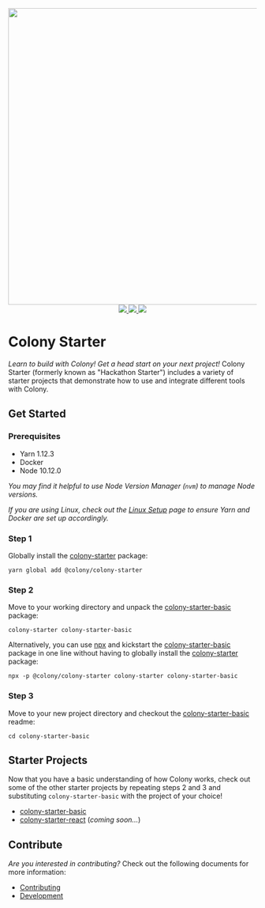 <div align="center">
  <img src="/docs/img/colonyStarter_color.svg" width="600" />
</div>
<div align="center">
  <a href="https://circleci.com/gh/JoinColony/colonyStarter">
    <img src="https://circleci.com/gh/JoinColony/colonyStarter.svg?style=shield" />
  </a>
  <a href="https://gitter.im/JoinColony/colonyStarter">
    <img src="https://img.shields.io/gitter/room/TechnologyAdvice/Stardust.svg" />
  </a>
  <a href="https://build.colony.io/">
    <img src="https://img.shields.io/discourse/https/build.colony.io/status.svg" />
  </a>
</div>

# Colony Starter

_Learn to build with Colony! Get a head start on your next project!_ Colony Starter (formerly known as "Hackathon Starter") includes a variety of starter projects that demonstrate how to use and integrate different tools with Colony.

## Get Started

### Prerequisites

- Yarn 1.12.3
- Docker
- Node 10.12.0

_You may find it helpful to use Node Version Manager (`nvm`) to manage Node versions._

_If you are using Linux, check out the [Linux Setup](/.github/LINUX_SETUP.md) page to ensure Yarn and Docker are set up accordingly._

### Step 1

Globally install the [colony-starter](/packages/colony-starter) package:

```
yarn global add @colony/colony-starter
```

### Step 2

Move to your working directory and unpack the [colony-starter-basic](/packages/colony-starter-basic) package:

```
colony-starter colony-starter-basic
```

Alternatively, you can use [npx](https://www.npmjs.com/package/npx) and kickstart the [colony-starter-basic](/packages/colony-starter-basic) package in one line without having to globally install the [colony-starter](/packages/colony-starter) package:

```
npx -p @colony/colony-starter colony-starter colony-starter-basic
```

### Step 3

Move to your new project directory and checkout the [colony-starter-basic](/packages/colony-starter-basic) readme:

```
cd colony-starter-basic
```

## Starter Projects

Now that you have a basic understanding of how Colony works, check out some of the other starter projects by repeating steps 2 and 3 and substituting `colony-starter-basic` with the project of your choice!

- [colony-starter-basic](/packages/colony-starter-basic)
- [colony-starter-react](/packages/colony-starter-react) (_coming soon..._)

## Contribute

_Are you interested in contributing?_ Check out the following documents for more information:

- [Contributing](/.github/CONTRIBUTING.md)
- [Development](/.github/DEVELOPMENT.md)
